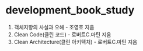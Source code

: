 # development_book_study

1. 객체지향의 사실과 오해 - 조영호 지음
2. Clean Code(클린 코드) - 로버트C.마틴 지음
3. Clean Architecture(클린 아키텍처) - 로버트C.마틴 지음
